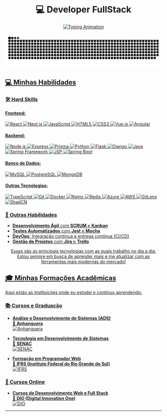 <h1 align="center">💻 Developer FullStack</h1>

<p align="center">
  <!-- Typing SVG by DenverCoder1 - https://github.com/DenverCoder1/readme-typing-svg -->
  <a href="https://github.com/DenverCoder1/readme-typing-svg">
    <img src="https://readme-typing-svg.demolab.com/?lines=Full%20Stack%20Developer%20%7C%20Building%20Web%20Applications;Experienced%20Frontend%20and%20Backend%20Developer;%20JavaScript%20%2F%20Node.js%20%2F%20React&font=Roboto%20Mono&center=true&width=650&height=45&color=4CAF50&vCenter=true&pause=1000&size=22&effect=typing&speed=50&delim=%20" alt="Typing Animation" />
<p align="center">
  <img src="https://raw.githubusercontent.com/platane/snk/output/github-contribution-grid-snake.svg" alt="React Code Animation"/>
</p>

## 💻 Minhas Habilidades

### 🛠️ **Hard Skills**
#### **Frontend**:
<div>
  <img src="https://img.shields.io/badge/-React-61DAFB?style=flat&logo=react&logoColor=white" alt="React" width="120" height="42" />
  <img src="https://img.shields.io/badge/-Next.js-000000?style=flat&logo=next.js&logoColor=white" alt="Next.js" width="120" height="42" />
  <img src="https://img.shields.io/badge/-JavaScript-F7DF1E?style=flat&logo=javascript&logoColor=black" alt="JavaScript" width="120" height="42" />
  <img src="https://img.shields.io/badge/-HTML5-E34F26?style=flat&logo=html5&logoColor=white" alt="HTML5" width="120" height="42" />
  <img src="https://img.shields.io/badge/-CSS3-1572B6?style=flat&logo=css3&logoColor=white" alt="CSS3" width="120" height="42" />
  <img src="https://img.shields.io/badge/-Vue.js-4FC08D?style=flat&logo=vue.js&logoColor=white" alt="Vue.js" width="120" height="42" />
  <img src="https://img.shields.io/badge/-Angular-DD0031?style=flat&logo=angular&logoColor=white" alt="Angular" width="120" height="42" />
</div>

#### **Backend**:
<div>
  <img src="https://img.shields.io/badge/-Node.js-339933?style=flat&logo=node.js&logoColor=white" alt="Node.js" width="120" height="42" />
  <img src="https://img.shields.io/badge/-Express-000000?style=flat&logo=express&logoColor=white" alt="Express" width="120" height="42" />
  <img src="https://img.shields.io/badge/-Prisma-2D3748?style=flat&logo=prisma&logoColor=white" alt="Prisma" width="120" height="42" />
  <img src="https://img.shields.io/badge/-Python-3776AB?style=flat&logo=python&logoColor=white" alt="Python" width="120" height="42" />
  <img src="https://img.shields.io/badge/-Flask-000000?style=flat&logo=flask&logoColor=white" alt="Flask" width="120" height="42" />
  <img src="https://img.shields.io/badge/-Django-092D45?style=flat&logo=django&logoColor=white" alt="Django" width="120" height="42" />
  <img src="https://img.shields.io/badge/-Java-007396?style=flat&logo=java&logoColor=white" alt="Java" width="120" height="42" />
  <img src="https://img.shields.io/badge/-Spring-6DB33F?style=flat&logo=spring&logoColor=white" alt="Spring Framework" width="120" height="42" />
  <img src="https://img.shields.io/badge/-JSP-2C6DBA?style=flat&logo=apachetomcat&logoColor=white" alt="JSP" width="120" height="42" />
  <img src="https://img.shields.io/badge/-Spring%20Boot-6DB33F?style=flat&logo=springboot&logoColor=white" alt="Spring Boot" width="120" height="42" />
</div>

#### **Banco de Dados**:
<div>
  <img src="https://img.shields.io/badge/-MySQL-4479A1?style=flat&logo=mysql&logoColor=white" alt="MySQL" width="120" height="42" />
  <img src="https://img.shields.io/badge/-PostgreSQL-4169E1?style=flat&logo=postgresql&logoColor=white" alt="PostgreSQL" width="120" height="42" />
  <img src="https://img.shields.io/badge/-MongoDB-47A248?style=flat&logo=mongodb&logoColor=white" alt="MongoDB" width="120" height="42" />
</div>

#### **Outras Tecnologias**:
<div>
  <img src="https://img.shields.io/badge/-TypeScript-3178C6?style=flat&logo=typescript&logoColor=white" alt="TypeScript" width="120" height="42" />
  <img src="https://img.shields.io/badge/-Git-F05032?style=flat&logo=git&logoColor=white" alt="Git" width="120" height="42" />
  <img src="https://img.shields.io/badge/-Docker-2496ED?style=flat&logo=docker&logoColor=white" alt="Docker" width="120" height="42" />
  <img src="https://img.shields.io/badge/-Nginx-009639?style=flat&logo=nginx&logoColor=white" alt="Nginx" width="120" height="42" />
  <img src="https://img.shields.io/badge/-Redis-D83B19?style=flat&logo=redis&logoColor=white" alt="Redis" width="120" height="42" />
  <img src="https://img.shields.io/badge/-Azure-0078D4?style=flat&logo=microsoft-azure&logoColor=white" alt="Azure" width="120" height="42" />
  <img src="https://img.shields.io/badge/-AWS-232F3E?style=flat&logo=amazonaws&logoColor=white" alt="AWS" width="120" height="42" />
  <img src="https://img.shields.io/badge/-GitLens-2A2A2A?style=flat&logo=gitlens&logoColor=white" alt="GitLens" width="120" height="42" />
  <img src="https://img.shields.io/badge/-ShadCN-1F1F1F?style=flat&logo=shadcn&logoColor=white" alt="ShadCN" width="120" height="42" />
</div>

### 🚀 **Outras Habilidades**
- **Desenvolvimento Ágil** com **SCRUM** e **Kanban**
- **Testes Automatizados** com **Jest** e **Mocha**
- **DevOps**: Integração contínua e entrega contínua (CI/CD)
- **Gestão de Projetos** com **Jira** e **Trello**


<p align="center">
  Essas são as principais tecnologias com as quais trabalho no dia a dia. Estou sempre em busca de aprender mais e me atualizar com as ferramentas mais modernas do mercado!
</p>

## 🎓 Minhas Formações Acadêmicas

Aqui estão as instituições onde eu estudei e continuo aprendendo:

### 📚 Cursos e Graduação

- **Análise e Desenvolvimento de Sistemas (ADS)**  
  📍 **Anhanguera**  
  ![Anhanguera](https://portalinstitucional-assets.azureedge.net/strapi/assets/Logo_Anhanguera_Horizontal_170x60px_1_d985ea5183.svg)  

- **Tecnologia em Desenvolvimento de Sistemas**  
  📍 **SENAC**  
  ![SENAC](https://www.ead.senac.br/public/assets/img/logo.png)  

- **Formação em Programador Web**  
  📍 **IFRS (Instituto Federal do Rio Grande do Sul)**  
  <img src="https://moodle.ifrs.edu.br/pluginfile.php/1/theme_academi/logo/1724788800/Logo_04.png" alt="IFRS" width="150" height="auto"/>

### 📖 Cursos Online

- **Cursos de Desenvolvimento Web e Full Stack**  
  📍 **DIO (Digital Innovation One)**  
  <img src="https://encrypted-tbn0.gstatic.com/images?q=tbn:ANd9GcRZMXkX2MglNXKTnjGnjKrvVu-qPnPB58gAppU1T4XWO3FyBEZMnooLEBjKbKGPXEqUlEM&usqp=CAU" alt="DIO" width="150" height="auto"/>

---
